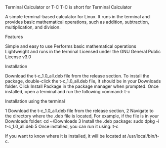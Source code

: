 Terminal Calculator or T-C
T-C is short for Terminal Calculator

 A simple terminal-based calculator for Linux.
 It runs in the terminal and provides basic mathematical operations,
 such as addition, subtraction, multiplication, and division.

Features

 Simple and easy to use
 Performs basic mathematical operations
 Lightweight and runs in the terminal
 Licensed under the GNU General Public License v3.0
  
Installation

 Download the t-c_1.0_all.deb file from the release section.
 To install the package, double-click the t-c_1.0_all.deb file,
 It should be in your Downloads folder.
 Click Install Package in the package manager when prompted.
 Once installed, open a terminal and run the following command: t-c

Installation using the terminal
 
1 Download the t-c_1.0_all.deb file from the release section,
2 Navigate to the directory where the .deb file is located,
  For example, if the file is in your Downloads folder: cd ~/Downloads
3 Install the .deb package: sudo dpkg -i t-c_1.0_all.deb
5 Once installed, you can run it using: t-c

If you want to know where it is installed, it will be located at /usr/local/bin/t-c.
